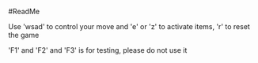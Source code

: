 #ReadMe

  Use 'wsad' to control your move and 'e' or 'z' to activate items, 'r' to reset the game
  
  'F1' and 'F2' and 'F3' is for testing, please do not use it
